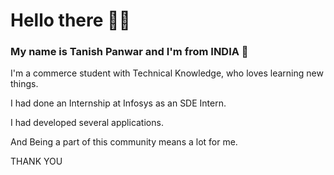 # Hello there 🙋‍♂️
### My name is Tanish Panwar and I'm from INDIA 🎉

I'm a commerce student with Technical Knowledge, who loves learning new things.

I had done an Internship at Infosys as an SDE Intern.

I had developed several applications.

And Being a part of this community means a lot for me.



THANK YOU 
